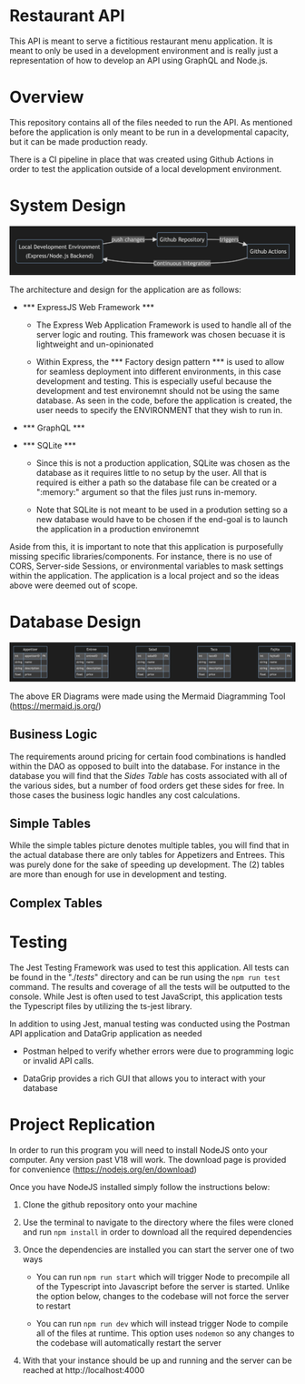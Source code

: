# Restaurant API

This API is meant to serve a fictitious restaurant menu application. It is meant to only be used in a development environment and is really just a representation of how to develop an API using GraphQL and Node.js.

# Overview

This repository contains all of the files needed to run the API. As mentioned before the application is only meant to be run in a developmental capacity, but it can be made production ready.

There is a CI pipeline in place that was created using Github Actions in order to test the application outside of a local development environment. 

# System Design
![](./readme-assets/system-design.png)

The architecture and design for the application are as follows:

- *** ExpressJS Web Framework ***
    - The Express Web Application Framework is used to handle all of the server logic and routing. This framework was chosen becuase it is lightweight and un-opinionated

    - Within Express, the *** Factory design pattern *** is used to allow for seamless deployment into different environments, in this case development and testing. This is especially useful because the development and test environemnt should not be using the same database. As seen in the code, before the application is created, the user needs to specify the ENVIRONMENT that they wish to run in.

- *** GraphQL ***

- *** SQLite ***
    - Since this is not a production application, SQLite was chosen as the database as it requires little to no setup by the user. All that is required is either a path so the database file can be created or a ":memory:" argument so that the files just runs in-memory.

    - Note that SQLite is not meant to be used in a prodution setting so a new database would have to be chosen if the end-goal is to launch the application in a production environemnt

Aside from this, it is important to note that this application is purposefully missing specific libraries/components. For instance, there is no use of CORS, Server-side Sessions, or environmental variables to mask settings within the application. The application is a local project and so the ideas above were deemed out of scope.

# Database Design
![](./readme-assets/simple-tables.png)

The above ER Diagrams were made using the Mermaid Diagramming Tool (https://mermaid.js.org/)

## Business Logic
The requirements around pricing for certain food combinations is handled within the DAO as opposed to built into the database. For instance in the database you will find that the *Sides Table* has costs associated with all of the various sides, but a number of food orders get these sides for free. In those cases the business logic handles any cost calculations.

## Simple Tables
While the simple tables picture denotes multiple tables, you will find that in the actual database there are only tables for Appetizers and Entrees. This was purely done for the sake of speeding up development. The (2) tables are more than enough for use in development and testing.

## Complex Tables


# Testing

The Jest Testing Framework was used to test this application. All tests can be found in the "./_tests_" directory and can be run using the ```npm run test``` command. The results and coverage of all the tests will be outputted to the console. While Jest is often used to test JavaScript, this application tests the Typescript files by utilizing the ts-jest library.

In addition to using Jest, manual testing was conducted using the Postman API application and DataGrip application as needed
- Postman helped to verify whether errors were due to programming logic or invalid API calls.

- DataGrip provides a rich GUI that allows you to interact with your database

# Project Replication

In order to run this program you will need to install NodeJS onto your computer. Any version past V18 will work. The download page is provided for convenience (https://nodejs.org/en/download)

Once you have NodeJS installed simply follow the instructions below:

1. Clone the github repository onto your machine

2. Use the terminal to navigate to the directory where the files were cloned and run ```npm install``` in order to download all the required dependencies

3. Once the dependencies are installed you can start the server one of two ways
    - You can run ```npm run start``` which will trigger Node to precompile all of the Typescript into Javascript before the server is started. Unlike the option below, changes to the codebase will not force the server to restart
    
    - You can run ```npm run dev``` which will instead trigger Node to compile all of the files at runtime. This option uses ```nodemon``` so any changes to the codebase will automatically restart the server

4. With that your instance should be up and running and the server can be reached at http://localhost:4000